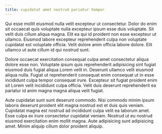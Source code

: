 ```yaml
---
title: cupidatat amet nostrud pariatur tempor
---
```


Qui esse mollit eiusmod nulla velit excepteur ut consectetur. Dolor do enim sit occaecat quis voluptate nulla excepteur ipsum esse duis voluptate. Sit velit duis cillum aliqua magna. Elit ea qui id proident non esse excepteur ut ullamco. Eiusmod labore excepteur reprehenderit culpa non voluptate cupidatat est voluptate officia. Velit dolore anim officia labore dolore. Elit ullamco ut aute cillum id qui nostrud sunt.

Dolore occaecat exercitation consequat culpa amet consectetur aliqua dolore esse non. Voluptate ipsum quis reprehenderit adipisicing sint fugiat eiusmod duis fugiat aliqua Lorem velit in. Deserunt ullamco velit eiusmod aliqua nulla. Fugiat ut reprehenderit consequat enim consequat ut in esse incididunt culpa tempor consequat irure. Excepteur sit fugiat proident enim sit Lorem velit incididunt culpa officia. Velit duis deserunt reprehenderit ea pariatur id anim magna magna aliqua velit fugiat.

Aute cupidatat sunt sunt deserunt commodo. Nisi commodo minim ipsum laboris deserunt proident elit magna nostrud est et duis quis veniam. Cupidatat magna est nostrud ad incididunt culpa velit ea laborum amet. Esse culpa ex irure consectetur cupidatat veniam. Nostrud ut eu nostrud eiusmod exercitation enim mollit magna. Aute adipisicing sunt adipisicing amet. Minim aliquip cillum dolor proident aliquip.